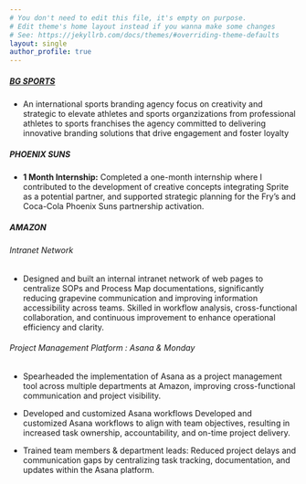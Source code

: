 ```yaml
---
# You don't need to edit this file, it's empty on purpose.
# Edit theme's home layout instead if you wanna make some changes
# See: https://jekyllrb.com/docs/themes/#overriding-theme-defaults
layout: single
author_profile: true
---
```


##### [BG SPORTS](https://www.bgseinc.com)

- An international sports branding agency focus on creativity and strategic to elevate athletes and sports organzizations from professional athletes to sports franchises the agency committed to delivering innovative branding solutions that drive engagement and foster loyalty

##### PHOENIX SUNS

- **1 Month Internship:** Completed a one-month internship where I contributed to the development of creative concepts integrating Sprite as a potential partner, and supported strategic planning for the Fry’s and Coca-Cola Phoenix Suns partnership activation.
  
##### AMAZON 

###### Intranet Network

- Designed and built an internal intranet network of web pages to centralize SOPs and Process Map documentations, significantly reducing grapevine communication and improving information accessibility across teams. Skilled in workflow analysis, cross-functional collaboration, and continuous improvement to enhance operational efficiency and clarity.

###### Project Management Platform : Asana & Monday

- Spearheaded the implementation of Asana as a project management tool across multiple departments at Amazon, improving cross-functional communication and project visibility.

- Developed and customized Asana workflows Developed and customized Asana workflows to align with team objectives, resulting in increased task ownership, accountability, and on-time project delivery.
  
- Trained team members & department leads: Reduced project delays and communication gaps by centralizing task tracking, documentation, and updates within the Asana platform.


